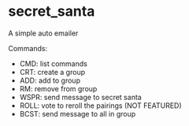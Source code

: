 # secret_santa

A simple auto emailer<br/>

Commands:
- CMD: list commands
- CRT: create a group
- ADD: add to group
- RM: remove from group
- WSPR: send message to secret santa
- ROLL: vote to reroll the pairings (NOT FEATURED)
- BCST: send message to all in group
